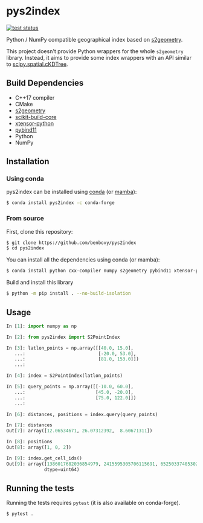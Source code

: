 # pys2index

[![test status](https://github.com/benbovy/pys2index/workflows/test/badge.svg)](https://github.com/benbovy/pys2index/actions)

Python / NumPy compatible geographical index based on
[s2geometry](https://s2geometry.io).

This project doesn't provide Python wrappers for the whole `s2geometry` library.
Instead, it aims to provide some index wrappers with an API similar to
[scipy.spatial.cKDTree](https://docs.scipy.org/doc/scipy/reference/generated/scipy.spatial.cKDTree.html).

## Build Dependencies

- C++17 compiler
- CMake
- [s2geometry](https://github.com/google/s2geometry)
- [scikit-build-core](https://github.com/scikit-build/scikit-build-core)
- [xtensor-python](https://github.com/xtensor-stack/xtensor-python)
- [pybind11](https://github.com/pybind/pybind11)
- Python
- NumPy

## Installation

### Using conda

pys2index can be installed using [conda](https://docs.conda.io) (or
[mamba](https://github.com/mamba-org/mamba)):

``` bash
$ conda install pys2index -c conda-forge
```

### From source

First, clone this repository:

``` bash
$ git clone https://github.com/benbovy/pys2index
$ cd pys2index
```

You can install all the dependencies using conda (or mamba):

``` bash
$ conda install python cxx-compiler numpy s2geometry pybind11 xtensor-python cmake scikit-build-core -c conda-forge
```

Build and install this library

``` bash
$ python -m pip install . --no-build-isolation
```

## Usage

```python
In [1]: import numpy as np

In [2]: from pys2index import S2PointIndex

In [3]: latlon_points = np.array([[40.0, 15.0], 
   ...:                           [-20.0, 53.0], 
   ...:                           [81.0, 153.0]])
   ...:

In [4]: index = S2PointIndex(latlon_points)

In [5]: query_points = np.array([[-10.0, 60.0],
   ...:                          [45.0, -20.0],
   ...:                          [75.0, 122.0]])
   ...:

In [6]: distances, positions = index.query(query_points)

In [7]: distances
Out[7]: array([12.06534671, 26.07312392,  8.60671311])

In [8]: positions
Out[8]: array([1, 0, 2])

In [9]: index.get_cell_ids()
Out[9]: array([1386017682036854979, 2415595305706115691, 6525033740530229539],
              dtype=uint64)

```

## Running the tests

Running the tests requires `pytest` (it is also available on conda-forge).

```bash
$ pytest .
```
